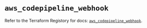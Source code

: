 # `aws_codepipeline_webhook`

Refer to the Terraform Registory for docs: [`aws_codepipeline_webhook`](https://registry.terraform.io/providers/hashicorp/aws/5.9.0/docs/resources/codepipeline_webhook).
